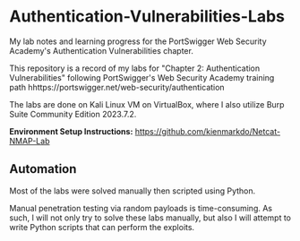 # Authentication-Vulnerabilities-Labs
My lab notes and learning progress for the PortSwigger Web Security Academy's Authentication Vulnerabilities chapter.

This repository is a record of my labs for "Chapter 2: Authentication Vulnerabilities" following PortSwigger's Web Security Academy training path hhttps://portswigger.net/web-security/authentication

The labs are done on Kali Linux VM on VirtualBox, where I also utilize Burp Suite Community Edition 2023.7.2.

**Environment Setup Instructions:** https://github.com/kienmarkdo/Netcat-NMAP-Lab

## Automation
Most of the labs were solved manually then scripted using Python.

Manual penetration testing via random payloads is time-consuming. As such, I will not only try to solve these labs manually, but also I will attempt to write Python scripts that can perform the exploits.
